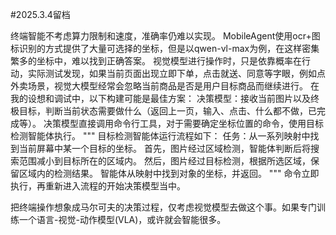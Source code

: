 #2025.3.4留档

终端智能不考虑算力限制和速度，准确率仍难以实现。
MobileAgent使用ocr+图标识别的方式提供了大量可选择的坐标，但是以qwen-vl-max为例，在这样密集繁多的坐标中，难以找到正确答案。
视觉模型进行操作时，只是依靠概率在行动，实际测试发现，如果当前页面出现立即下单，点击就送、同意等字眼，例如点外卖场景，视觉大模型经常会忽略当前商品是否是用户目标商品而继续进行。
在我的设想和调试中，以下构建可能是最佳方案：
决策模型：接收当前图片以及终极目标，判断当前状态需要做什么（返回上一页，输入、点击、什么都不做，已完成等）。
决策模型直接调用命令行工具，对于需要确定坐标位置的命令，使用目标检测智能体执行。
"""
目标检测智能体运行流程如下：
任务：从一系列映射中找到当前屏幕中某一个目标的坐标。
首先，图片经过区域检测，智能体判断后将搜索范围减小到目标所在的区域内。
然后，图片经过目标检测，根据所选区域，保留区域内的检测结果。
智能体从映射中找到对象的坐标，并返回。
"""
命令立即执行，再重新进入流程的开始决策模型当中。

把终端操作想象成马尔可夫的决策过程，仅考虑视觉模型去做这个事。如果专门训练一个语言-视觉-动作模型(VLA)，或许就会智能很多。

